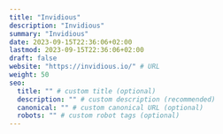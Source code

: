 ```yaml
---
title: "Invidious"
description: "Invidious"
summary: "Invidious"
date: 2023-09-15T22:36:06+02:00
lastmod: 2023-09-15T22:36:06+02:00
draft: false
website: "https://invidious.io/" # URL
weight: 50
seo:
  title: "" # custom title (optional)
  description: "" # custom description (recommended)
  canonical: "" # custom canonical URL (optional)
  robots: "" # custom robot tags (optional)
---
```


